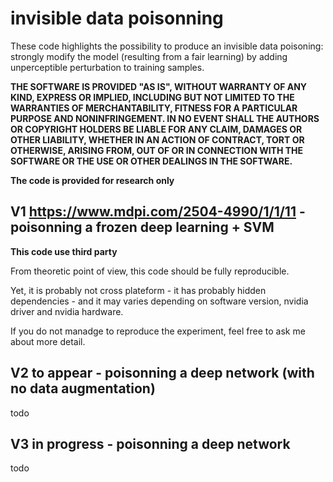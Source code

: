 # invisible data poisonning

These code highlights the possibility to produce an invisible data poisoning: strongly modify the model (resulting from a fair learning) by adding unperceptible perturbation to training samples.

**THE SOFTWARE IS PROVIDED "AS IS", WITHOUT WARRANTY OF ANY KIND, EXPRESS OR IMPLIED, INCLUDING BUT NOT LIMITED TO THE WARRANTIES OF MERCHANTABILITY, FITNESS FOR A PARTICULAR PURPOSE AND NONINFRINGEMENT. IN NO EVENT SHALL THE AUTHORS OR COPYRIGHT HOLDERS BE LIABLE FOR ANY CLAIM, DAMAGES OR OTHER LIABILITY, WHETHER IN AN ACTION OF CONTRACT, TORT OR OTHERWISE, ARISING FROM, OUT OF OR IN CONNECTION WITH THE SOFTWARE OR THE USE OR OTHER DEALINGS IN THE SOFTWARE.**

**The code is provided for research only**


## V1 https://www.mdpi.com/2504-4990/1/1/11 - poisonning a frozen deep learning + SVM

**This code use third party**

From theoretic point of view, this code should be fully reproducible.

Yet, it is probably not cross plateform - it has probably hidden dependencies - and it may varies depending on software version, nvidia driver and nvidia hardware.

If you do not manadge to reproduce the experiment, feel free to ask me about more detail.


## V2 to appear - poisonning a deep network (with no data augmentation)

todo

## V3 in progress - poisonning a deep network

todo

